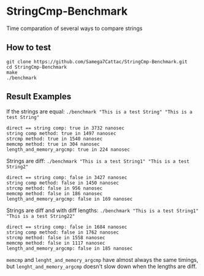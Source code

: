 # StringCmp-Benchmark
Time comparation of several ways to compare strings

## How to test
```
git clone https://github.com/Samega7Cattac/StringCmp-Benchmark.git
cd StringCmp-Benchmark
make
./benchmark
```

## Result Examples

If the strings are equal: `./benchmark "This is a test String" "This is a test String"`
```
direct == string comp: true in 3732 nanosec
string comp method: true in 1497 nanosec
strcmp method: true in 1540 nanosec
memcmp method: true in 304 nanosec
length_and_memory_argcmp: true in 224 nanosec
```

Strings are diff: `./benchmark "This is a test String1" "This is a test String2"`
```
direct == string comp: false in 3427 nanosec
string comp method: false in 1450 nanosec
strcmp method: false in 956 nanosec
memcmp method: false in 186 nanosec
length_and_memory_argcmp: false in 169 nanosec
```

Strings are diff and with diff lengths: `./benchmark "This is a test String1" "This is a test String22"`
```
direct == string comp: false in 1684 nanosec
string comp method: false in 1762 nanosec
strcmp method: false in 1558 nanosec
memcmp method: false in 1117 nanosec
length_and_memory_argcmp: false in 185 nanosec
```

`memcmp` and `lenght_and_memory_argcmp` have almost always the same timings, but `lenght_and_memory_argcmp` doesn't slow down when the lengths are diff.
